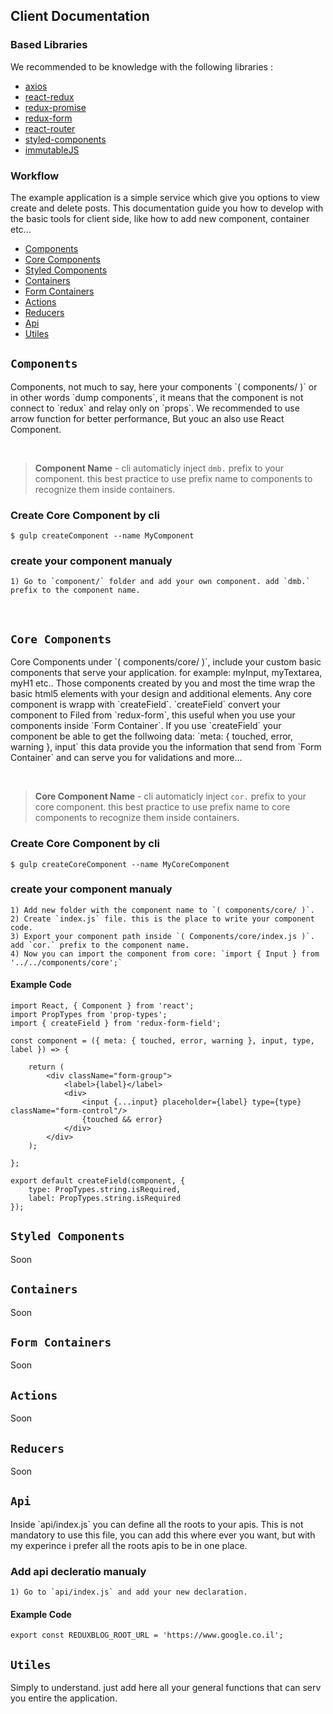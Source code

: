 ## Client Documentation
### Based Libraries
We recommended to be knowledge with the following libraries :
* <a href="https://github.com/mzabriskie/axios" target="_blank">axios</a>
* <a href="https://github.com/reactjs/react-redux" target="_blank">react-redux</a>
* <a href="https://github.com/acdlite/redux-promise" target="_blank">redux-promise</a>
* <a href="http://redux-form.com/6.6.3/" target="_blank">redux-form</a>
* <a href="https://github.com/ReactTraining/react-router" target="_blank">react-router</a>
* <a href="https://github.com/styled-components/styled-components" target="_blank">styled-components</a>
* <a href="https://facebook.github.io/immutable-js/" target="_blank">immutableJS</a>

### Workflow

The example application is a simple service which give you options to view create and delete posts.
This documentation guide you how to develop with the basic tools for client side, like how to add new component, container etc...
* [Components](#component)
* [Core Components](#coreComponent)
* [Styled Components](#styledComponent)
* [Containers](#containers)
* [Form Containers](#formContainers)
* [Actions](#actions)
* [Reducers](#reducers)
* [Api](#api)
* [Utiles](#utiles)

## <a name="component"></a>`Components`
<p>
    Components, not much to say, here your components `( components/ )` or in other words `dump components`,
    it means that the component is not connect to `redux` and relay only on `props`.
    We recommended to use arrow function for better performance,
    But youc an also use React Component.
</p>
<br/>

> **Component Name** - cli automaticly inject `dmb.` prefix to your component.
this best practice to use prefix name to components to recognize them inside containers.

### Create Core Component by cli
```
$ gulp createComponent --name MyComponent
```
### create your component manualy
    1) Go to `component/` folder and add your own component. add `dmb.` prefix to the component name.

<br/>

## <a name="coreComponent"></a>`Core Components`
<p>
    Core Components under `( components/core/ )`,
    include your custom basic components that serve your application.
    for example: myInput,  myTextarea, myH1 etc..
    Those components created by you and most the time wrap the basic html5 elements with your design and additional elements.
    Any core component is wrapp with `createField`.
    `createField` convert your component to Filed from `redux-form`, this useful when you use your components inside `Form Container`.
    If you use `createField` your component be able to get the follwoing data:
    `meta: { touched, error, warning }, input`
    this data provide you the information that send from `Form Container` and can serve you for validations and more...
</p>
<br/>

> **Core Component Name** - cli automaticly inject `cor.` prefix to your core component.
this best practice to use prefix name to core components to recognize them inside containers.

### Create Core Component by cli
```
$ gulp createCoreComponent --name MyCoreComponent
```
### create your component manualy
    1) Add new folder with the component name to `( components/core/ )`.
    2) Create `index.js` file. this is the place to write your component code.
    3) Export your component path inside `( Components/core/index.js )`. add `cor.` prefix to the component name.
    4) Now you can import the component from core: `import { Input } from '../../components/core';`

#### Example Code
```JSX
import React, { Component } from 'react';
import PropTypes from 'prop-types';
import { createField } from 'redux-form-field';

const component = ({ meta: { touched, error, warning }, input, type, label }) => {

    return (
        <div className="form-group">
            <label>{label}</label>
            <div>
                <input {...input} placeholder={label} type={type} className="form-control"/>
                {touched && error}
            </div>
        </div>
    );

};

export default createField(component, {
    type: PropTypes.string.isRequired,
    label: PropTypes.string.isRequired
});
```

## <a name="styledComponent"></a>`Styled Components`
<p>
    Soon
</p>

## <a name="containers"></a>`Containers`
<p>
    Soon
</p>

## <a name="formContainers"></a>`Form Containers`
<p>
    Soon
</p>

## <a name="actions"></a>`Actions`
<p>
    Soon
</p>

## <a name="reducers"></a>`Reducers`
<p>
    Soon
</p>

## <a name="api"></a>`Api`
<p>
    Inside `api/index.js` you can define all the roots to your apis.
    This is not mandatory to use this file, you can add this where ever you want,
    but with my experince i prefer all the roots apis to be in one place.
</p>

### Add api decleratio manualy
    1) Go to `api/index.js` and add your new declaration.

#### Example Code
```JSX
export const REDUXBLOG_ROOT_URL = 'https://www.google.co.il';
```

## <a name="utiles"></a>`Utiles`
<p>
    Simply to understand. just add here all your general functions that can serv you entire the application.
</p>


